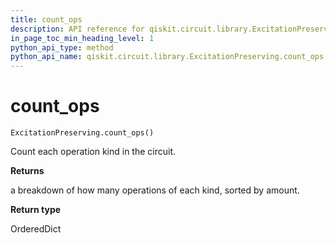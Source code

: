 ```yaml
---
title: count_ops
description: API reference for qiskit.circuit.library.ExcitationPreserving.count_ops
in_page_toc_min_heading_level: 1
python_api_type: method
python_api_name: qiskit.circuit.library.ExcitationPreserving.count_ops
---
```


# count\_ops

<span id="qiskit.circuit.library.ExcitationPreserving.count_ops" />

`ExcitationPreserving.count_ops()`

Count each operation kind in the circuit.

**Returns**

a breakdown of how many operations of each kind, sorted by amount.

**Return type**

OrderedDict

